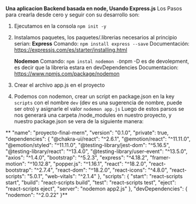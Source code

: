 **Una aplicacion Backend basada en node, Usando Express.js**
Los Pasos para crearla desde cero y seguir con su desarrollo son:

1. Ejecutamos en la consola `npm init -y`
2. Instalamos paquetes, los paquetes/.librerias necesarios al principio serian: 
	**Express**
	Comando: `npm install express --save`
	Documentación: https://expressjs.com/es/starter/installing.html

	 **Nodemon**
	Comando: `npm instal nodemon -D`npm 
	-D es de devolepment, es decir que la libreria estara en devDependencies
	Documentacion:
https://www.npmjs.com/package/nodemon
3. Crear el archivo app.js en el proyecto
4. Podemos con nodemon, crear un script en package.json en la key `scripts`	con el nombre `dev`	(dev es una sugerencia de nombre, puede ser otro) y asignarle el valor `nodemon app.js`
Luego de estos parsos se nos generará una carpeta /node_modules en nuestro proyecto, y nuestro package.json se vera de la siguiente manera:

**
"name":  "proyecto-final-mern",
"version":  "0.1.0",
"private":  true,
"dependencies": {
"@chakra-ui/react":  "^2.6.1",
"@emotion/react":  "^11.11.0",
"@emotion/styled":  "^11.11.0",
"@testing-library/jest-dom":  "^5.16.5",
"@testing-library/react":  "^13.4.0",
"@testing-library/user-event":  "^13.5.0",
"axios":  "^1.4.0",
"bootstrap":  "^5.2.3",
"express":  "^4.18.2",
"framer-motion":  "^10.12.8",
"popper.js":  "^1.16.1",
"react":  "^18.2.0",
"react-bootstrap":  "^2.7.4",
"react-dom":  "^18.2.0",
"react-icons":  "^4.8.0",
"react-scripts":  "5.0.1",
"web-vitals":  "^2.1.4"
},
"scripts": {
"start":  "react-scripts start",
"build":  "react-scripts build",
"test":  "react-scripts test",
"eject":  "react-scripts eject",
"server":  "nodemon app2.js"
},
"devDependencies": {
"nodemon":  "^2.0.22"
}**
	
